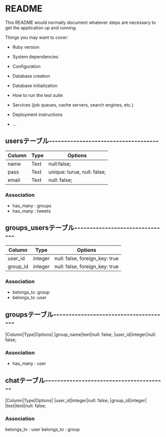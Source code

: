 # README

This README would normally document whatever steps are necessary to get the
application up and running.

Things you may want to cover:

* Ruby version

* System dependencies

* Configuration

* Database creation

* Database initialization

* How to run the test suite

* Services (job queues, cache servers, search engines, etc.)

* Deployment instructions

* ...

## usersテーブル------------------------------------
|Column|Type|Options|
|------|----|-------|
|name|Text|null:false;|
|pass|Text|unique: turue, null: false;|
|email|Text|null: false;|
### Association
- has_many : groups
- has_many : tweets

## groups_usersテーブル-------------------------------
|Column|Type|Options|
|------|----|-------|
|user_id|integer|null: false, foreign_key: true|
|group_id|integer|null: false, foreign_key: true|
### Association
- belongs_to :group
- belongs_to :user

## groupsテーブル--------------------------------------
|Column|Type|Options|
|group_name|text|null: false;
|user_id|integer|null: false;
### Association
- has_many : user

## chatテーブル----------------------------------------
|Column|Type|Options|
|user_id|integer|null: false;
|group_id|integer|
|text|text|null: false;
### Association
belongs_to : user
belongs_to : group